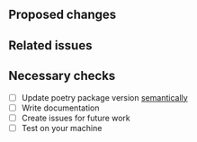 ## Proposed changes
<!--- Describe your changes and why they are necessary. -->

## Related issues
<!--- Mention (link) related issues. -->
<!--- If you suggest a new feature, please discuss it in an issue first. -->
<!--- If fixing a bug, there should be an issue describing it with steps to reproduce -->

## Necessary checks
- [ ] Update poetry package version [semantically](https://semver.org/)
- [ ] Write documentation
- [ ] Create issues for future work
- [ ] Test on your machine

